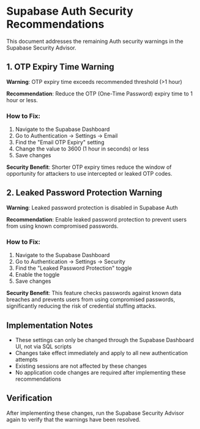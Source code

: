 # Supabase Auth Security Recommendations

This document addresses the remaining Auth security warnings in the Supabase Security Advisor.

## 1. OTP Expiry Time Warning

**Warning**: OTP expiry time exceeds recommended threshold (>1 hour)

**Recommendation**: Reduce the OTP (One-Time Password) expiry time to 1 hour or less.

### How to Fix:

1. Navigate to the Supabase Dashboard
2. Go to Authentication → Settings → Email
3. Find the "Email OTP Expiry" setting
4. Change the value to 3600 (1 hour in seconds) or less
5. Save changes

**Security Benefit**: Shorter OTP expiry times reduce the window of opportunity for attackers to use intercepted or leaked OTP codes.

## 2. Leaked Password Protection Warning

**Warning**: Leaked password protection is disabled in Supabase Auth

**Recommendation**: Enable leaked password protection to prevent users from using known compromised passwords.

### How to Fix:

1. Navigate to the Supabase Dashboard
2. Go to Authentication → Settings → Security
3. Find the "Leaked Password Protection" toggle
4. Enable the toggle
5. Save changes

**Security Benefit**: This feature checks passwords against known data breaches and prevents users from using compromised passwords, significantly reducing the risk of credential stuffing attacks.

## Implementation Notes

- These settings can only be changed through the Supabase Dashboard UI, not via SQL scripts
- Changes take effect immediately and apply to all new authentication attempts
- Existing sessions are not affected by these changes
- No application code changes are required after implementing these recommendations

## Verification

After implementing these changes, run the Supabase Security Advisor again to verify that the warnings have been resolved.

